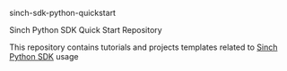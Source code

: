 sinch-sdk-python-quickstart

Sinch Python SDK Quick Start Repository

This repository contains tutorials and projects templates related to [Sinch Python SDK](https://github.com/sinch/sinch-sdk-python) usage
